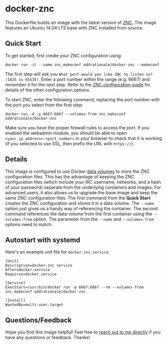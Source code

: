 docker-znc
==========

This Dockerfile builds an image with the latest version of [ZNC](http://znc.in). The image features an Ubuntu 14.04 LTS base with ZNC installed from source.

Quick Start
-----------

To get started, first create your ZNC configuration using:

    docker run -it --name znc_makeconf oddrationale/docker-znc --makeconf

The first step will ask you `What port would you like ZNC to listen on? (1025 to 65535)`. Enter a port number within the range (e.g. 6667) and remember it for the next step. Refer to the [ZNC configuration guide](http://wiki.znc.in/Configuration) for details of the other configuration options.

To start ZNC, enter the following command, replacing the port number with the port you select from the first step:

    docker run -d -p 6667:6667 --volumes-from znc_makeconf oddrationale/docker-znc

Make sure you have the proper firewall rules to access the port. If you enabled the webadmin module, you should be able to open `<your_ip_address>:<port_number>` in your browser to check that it is working (if you selected to use SSL, then prefix the URL with `https://`).

Details
-------

This image is configured to use Docker [data volumes](http://docs.docker.io/en/latest/use/working_with_volumes/) to store the ZNC configuration files. This has the advantage of keeping the ZNC configuration files (which include your IRC username, networks, and a hash of your password) separate from the underlying containers and images. For advanced users, it also allows us to upgrade the base image and keep the same ZNC configuration files. The first command from the **Quick Start** creates the ZNC configuration and stores it in a data volume. The `--name` option just gives us a handy way of referencing the container. The second command references the data volume from the first container using the `--volumes-from` option. The parameter from the `--name` and `--volumes-from` options need to match.

Autostart with systemd
----------------------

Here's an example unit file for `docker-znc.service`:

    [Unit]
    Description=docker-znc service
    After=docker.service
    Requires=docker.service
    
    [Service]
    ExecStart=/usr/bin/docker run -p 6667:6667 --rm --volumes-from znc_makeconf oddrationale/docker-znc
    
    [Install]
    WantedBy=multi-user.target

Questions/Feedback
------------------

Hope you find this image helpful! Feel free to [reach out to me directly](https://plus.google.com/u/0/108867134306691129687/posts) if you have any questions or feedback. Thanks!
